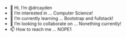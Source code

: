 - 👋 Hi, I’m @drcayden
- 👀 I’m interested in ... Computer Science!
- 🌱 I’m currently learning ... Bootstrap and fullstack!
- 💞️ I’m looking to collaborate on ... Nonething currently!
- 📫 How to reach me ... NOPE1

<!---
drcayden/drcayden is a ✨ special ✨ repository because its `README.md` (this file) appears on your GitHub profile.
You can click the Preview link to take a look at your changes.
--->
